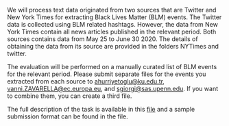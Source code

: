 We will process text data originated from two sources that are Twitter and New York Times for extracting Black Lives Matter (BLM) events. The Twitter data is collected using BLM related hashtags. However, the data from New York Times contain all news articles published in the relevant period. Both sources contains data from May 25 to June 30 2020. The details of obtaining the data from its source are provided in the folders NYTimes and twitter.

The evaluation will be performed on a manually curated list of BLM events for the relevant period. Please submit separate files for the events you extracted from each source to ahurriyetoglu@ku.edu.tr, vanni.ZAVARELLA@ec.europa.eu, and sgiorgi@sas.upenn.edu. If you want to combine them, you can create a third file.

The full description of the task is available in this <a href="https://github.com/emerging-welfare/case-2021-shared-task/blob/e2fc41524cfdc8791298fffca3824fe04b530f42/task3/TASK%203_%20DISCOVERING%20BLACK%20LIVES%20MATTER%20EVENTS%20IN%20UNITED%20STATES.pdf">file</a> and a sample submission format can be found in the file.
